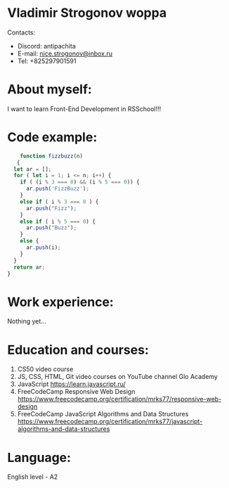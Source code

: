 # Vladimir Strogonov woppa #
Contacts:
* Discord: antipachita
* E-mail: nice.strogonov@inbox.ru
* Tel: +825297901591
# About myself: #
I want to learn Front-End Development in RSSchool!!!

# Code example: #
```javascript
    function fizzbuzz(n)
   {
  let ar = [];
  for ( let i = 1; i <= n; i++) {
    if ( (i % 3 === 0) && (i % 5 === 0)) {
      ar.push('FizzBuzz');
    }
    else if ( i % 3 === 0 ) {
      ar.push("Fizz");
    }
    else if ( i % 5 === 0) {
      ar.push("Buzz");
    }
    else {
      ar.push(i);
    }
  }
  return ar;
}
```
# Work experience: #
Nothing yet…

# Education and courses: #
1. CS50 video course
2. JS, CSS, HTML, Git video courses on YouTube channel Glo Academy
3. JavaScript https://learn.javascript.ru/
4. FreeCodeCamp Responsive Web Design https://www.freecodecamp.org/certification/mrks77/responsive-web-design
5. FreeCodeCamp JavaScript Algorithms and Data Structures https://www.freecodecamp.org/certification/mrks77/javascript-algorithms-and-data-structures

# Language: #
English level - A2